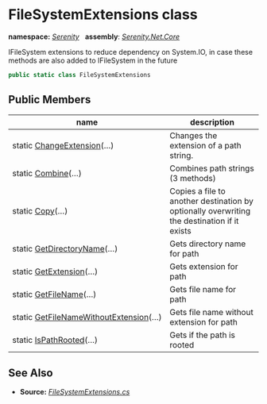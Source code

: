 # FileSystemExtensions class
**namespace:** *[Serenity](../README.md#serenity-namespace)*   **assembly**: *[Serenity.Net.Core](../README.md)*

IFileSystem extensions to reduce dependency on System.IO, in case these methods are also added to IFileSystem in the future

```csharp
public static class FileSystemExtensions
```

## Public Members

| name | description |
| --- | --- |
| static [ChangeExtension](FileSystemExtensions/ChangeExtension.md)(…) | Changes the extension of a path string. |
| static [Combine](FileSystemExtensions/Combine.md)(…) | Combines path strings (3 methods) |
| static [Copy](FileSystemExtensions/Copy.md)(…) | Copies a file to another destination by optionally overwriting the destination if it exists |
| static [GetDirectoryName](FileSystemExtensions/GetDirectoryName.md)(…) | Gets directory name for path |
| static [GetExtension](FileSystemExtensions/GetExtension.md)(…) | Gets extension for path |
| static [GetFileName](FileSystemExtensions/GetFileName.md)(…) | Gets file name for path |
| static [GetFileNameWithoutExtension](FileSystemExtensions/GetFileNameWithoutExtension.md)(…) | Gets file name without extension for path |
| static [IsPathRooted](FileSystemExtensions/IsPathRooted.md)(…) | Gets if the path is rooted |

## See Also

* **Source:** *[FileSystemExtensions.cs](https://github.com/serenity-is/Serenity/blob/master/src/Serenity.Net.Core/IO/FileSystemExtensions.cs)*